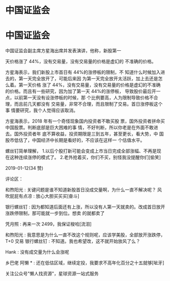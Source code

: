 # 中国证监会

# 中国证监会

中国证监会副主席方星海出席并发表演讲，他称，新股第一

天价格涨了 44%，没有交易量，没有交易量的价格是虚幻的 不准确的价格。

方星海表示，我们新股上市首日有 44%的涨停板的限制，不 知道什么时候加入进去的，第一天完全放开了，可能后来因 为第一天完全放开太活跃，加上去还是怎么着。第一天价格 涨了 44%，没有交易量，没有交易量的价格是虚幻的不准确 的价格。而且有一些研究，因为加了第一天 44%的涨停板， 导致股价最后开一点，以前第一天没有设涨停板的时候，那 个比例要高，人为限制导致价格不合理，而且前几天都没有 交易量，非常不合理，而且限制了交易。首日涨停板这个事 情要研究，我个人觉得应该取消。

方星海表示，2018 年有一个奇怪现象国内投资者不敢买股 票，国外投资者拼命买中国股票。判断底部是巨大困难的事 情，不好判断，所以你老是在外面不敢进去。国外投资者年 底不算收益，投资期限是三到五年，甚至更长，看大势，中 国股市低估了，中国经济中长期是看好的，不应该在这样一 个估值水平。

螺丝钉简单理解， 1.以后个股打新可能会变成上市当日完成全部涨幅、不再是现 在这种连续涨停的模式了。 2.老外抢着买，你们不买，别怪我没提醒你们[偷笑]

2019-01-12(34 赞)

评论区：

和煦阳光 : 关键问题是谁不知道新股首日没成交量啊，为什么一直不解决呢？ 风吹屁屁有点凉 : 放心大胆买买买[奋斗]

银行螺丝钉 : 因为都知道后面还有上涨，所以没有人第一天就卖的。改成首日放开涨跌停限制，那可能就一步到位。想卖 的就都卖了

凭月照 : 再来一次 2499，我保证梭哈[流泪]

和煦阳光 : 我意思是为什么一直不改这个规则呢，应该学美股，全部放开涨跌停，T+0 交易 银行螺丝钉 : 不知道。我也希望改，这不就开始放风了么？

Hank : 没有成交量为什么会涨呢

乡巴佬 阿懒 * : 还在低估区域，继续定投，我要求不高年化百分之十五就够[呲牙]

关注公众号"懒人找资源"，星球资源一站式服务